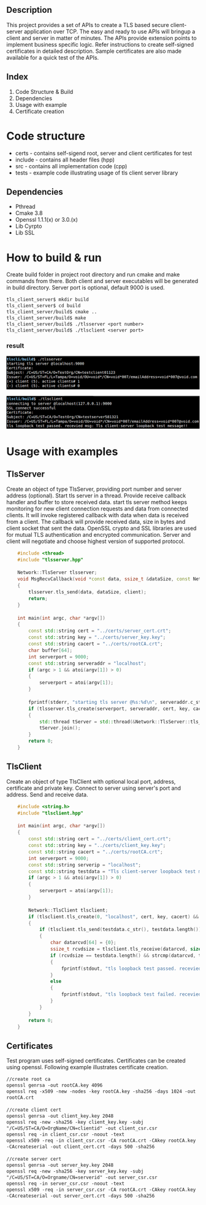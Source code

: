 ## Description
This project provides a set of APIs to create a TLS based secure client-server application
over TCP. The easy and ready to use APIs will bringup a client and server in matter of minutes.
The APIs provide extension points to implement business specific logic. Refer instructions to
create self-signed certificates in detailed description. Sample certificates are also made
available for a quick test of the APIs.

## Index
1. Code Structure & Build
2. Dependencies
3. Usage with example
4. Certificate creation

# Code structure
- certs - contains self-sigend root, server and client certificates for test
- include - contains all header files (hpp)
- src - contains all implementation code (cpp)
- tests - example code illustrating usage of tls client server library

## Dependencies
- Pthread
- Cmake 3.8
- Openssl 1.1.1(x) or 3.0.(x)
- Lib Cyrpto
- Lib SSL

# How to build & run
Create build folder in project root directory and run cmake and make commands from there. Both client and server executables will be generated in build directory. Server port is optional, default 9000 is used.
```console
tls_client_server$ mkdir build
tls_client_server$ cd build
tls_client_server/build$ cmake ..
tls_client_server/build$ make
tls_client_server/build$ ./tlsserver <port number>
tls_client_server/build$ ./tlsclient <server port>
```
### result
![image](/tlsserveroutput.png)

![image](/tlsclientoutput.png)

# Usage with examples
## TlsServer
Create an object of type TlsServer, providing port number and server address (optional).
Start tls server in a thread. Provide receive callback handler and buffer to store received data.
start tls server method keeps monitoring for new client connection requests and data from connected
clients. It will invoke registered callback with data when data is received from a client.
The callback will provide received data, size in bytes and client socket that sent the data.
OpenSSL crypto and SSL libraries are used for mutual TLS authentication and encrypted communication.
Server and client will negotiate and choose highest version of supported protocol.
```c++
    #include <thread>
    #include "tlsserver.hpp"

    Network::TlsServer tlsserver;
    void MsgRecvCallback(void *const data, ssize_t &dataSize, const Network::TlsSocket &client)
    {
        tlsserver.tls_send(data, dataSize, client);
        return;
    }

    int main(int argc, char *argv[])
    {
        const std::string cert = "../certs/server_cert.crt";
        const std::string key = "../certs/server_key.key";
        const std::string cacert = "../certs/rootCA.crt";
        char buffer[64];
        int serverport = 9000;
        const std::string serveraddr = "localhost";
        if (argc > 1 && atoi(argv[1]) > 0)
        {
            serverport = atoi(argv[1]);
        }

        fprintf(stderr, "starting tls server @%s:%d\n", serveraddr.c_str(), serverport);
        if (tlsserver.tls_create(serverport, serveraddr, cert, key, cacert))
        {
            std::thread tServer = std::thread(&Network::TlsServer::tls_start_server, &tlsserver, &MsgRecvCallback, buffer, sizeof(buffer));
            tServer.join();
        }
        return 0;
    }
```
## TlsClient
Create an object of type TlsClient with optional local port, address, certificate and private key.
Connect to server using server's port and address. Send and receive data.
```c++
    #include <string.h>
    #include "tlsclient.hpp"

    int main(int argc, char *argv[])
    {
        const std::string cert = "../certs/client_cert.crt";
        const std::string key = "../certs/client_key.key";
        const std::string cacert = "../certs/rootCA.crt";
        int serverport = 9000;
        const std::string serverip = "localhost";
        const std::string testdata = "Tls client-server loopback test message!!";
        if (argc > 1 && atoi(argv[1]) > 0)
        {
            serverport = atoi(argv[1]);
        }

        Network::TlsClient tlsclient;
        if (tlsclient.tls_create(0, "localhost", cert, key, cacert) && tlsclient.tls_connect(serverport, serverip))
        {
            if (tlsclient.tls_send(testdata.c_str(), testdata.length()) > 0)
            {
                char datarcvd[64] = {0};
                ssize_t rcvdsize = tlsclient.tls_receive(datarcvd, sizeof(datarcvd));
                if (rcvdsize == testdata.length() && strcmp(datarcvd, testdata.c_str()) == 0)
                {
                    fprintf(stdout, "tls loopback test passed. recevied msg: %s\n", datarcvd);
                }
                else
                {
                    fprintf(stdout, "tls loopback test failed. recevied msg: %s\n", datarcvd);
                }
            }
        }
        return 0;
    }
```
## Certificates
Test program uses self-signed certificates. Certificates can be created using openssl.
Following example illustrates certificate creation.
```console
//create root ca
openssl genrsa -out rootCA.key 4096
openssl req -x509 -new -nodes -key rootCA.key -sha256 -days 1024 -out rootCA.crt

//create client cert
openssl genrsa -out client_key.key 2048
openssl req -new -sha256 -key client_key.key -subj "/C=US/ST=CA/O=OrgName/CN=clientid" -out client_csr.csr
openssl req -in client_csr.csr -noout -text
openssl x509 -req -in client_csr.csr -CA rootCA.crt -CAkey rootCA.key -CAcreateserial -out client_cert.crt -days 500 -sha256

//create server cert
openssl genrsa -out server_key.key 2048
openssl req -new -sha256 -key server_key.key -subj "/C=US/ST=CA/O=Orgname/CN=serverid" -out server_csr.csr
openssl req -in server_csr.csr -noout -text
openssl x509 -req -in server_csr.csr -CA rootCA.crt -CAkey rootCA.key -CAcreateserial -out server_cert.crt -days 500 -sha256
```
